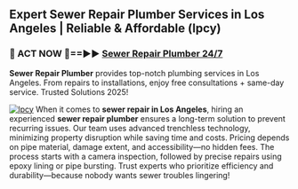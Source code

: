 ## Expert Sewer Repair Plumber Services in Los Angeles | Reliable & Affordable (lpcy)  

<h3>🚿 ACT NOW 🌟==►► <a href="https://tinyurl.com/2ne6vx2x" rel="nofollow">Sewer Repair Plumber 24/7</a></h3>

**Sewer Repair Plumber** provides top-notch plumbing services in Los Angeles. From repairs to installations, enjoy free consultations + same-day service. Trusted Solutions 2025!

[![lpcy](https://i.imgur.com/4PFF4AK.jpeg)](https://tinyurl.com/2ne6vx2x)
When it comes to **sewer repair in Los Angeles**, hiring an experienced **sewer repair plumber** ensures a long-term solution to prevent recurring issues. Our team uses advanced trenchless technology, minimizing property disruption while saving time and costs. Pricing depends on pipe material, damage extent, and accessibility—no hidden fees. The process starts with a camera inspection, followed by precise repairs using epoxy lining or pipe bursting. Trust experts who prioritize efficiency and durability—because nobody wants sewer troubles lingering!